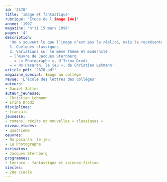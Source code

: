 ```yaml
---
id: '2670'
title: 'Image et fantastique'
rubrique: 'Étude de l'image [4e]'
annee: '1997'
magazine: 'n°11 15 mars 1998'
pages: '4'
description: 
  'On a souvent lu que l’image n’est pas la réalité, mais la représentation de la réalité au moyen de diverses techniques. Mais est-ce bien sûr ? Cette interrogation parcourt nombre de récits fantastiques. On trouvera dans cet article quelques références qui sont autant de pistes de lecture pour les enseignants désireux d’exploiter ce thème.
  1. Quelques classiques
  2. Variations sur le même thème et modernité
  – l’œuvre de Jacques Sternberg
  – « Le Photographe », d’Irina Drodz
  – « No Pasaran, le jeu », de Christian Lehmann'
article_pdf: '2670.pdf'
magazine_special: Image au collège
revue: 'L’école des lettres des collèges'
auteurs:
- Daniel Salles
auteur_jeunesse:
- Christian Lehmann
- Irina Drodz
disciplines:
- français
jeunesse:
- romans, récits et nouvelles « classiques »
niveau_etudes:
- quatrième
oeuvres:
- No pasaràn, le jeu
- Le Photographe
ecrivains:
- Jacques Sternberg
programmes:
- lecture - fantastique et science-fiction
siecles:
- 20e siècle
---
```

